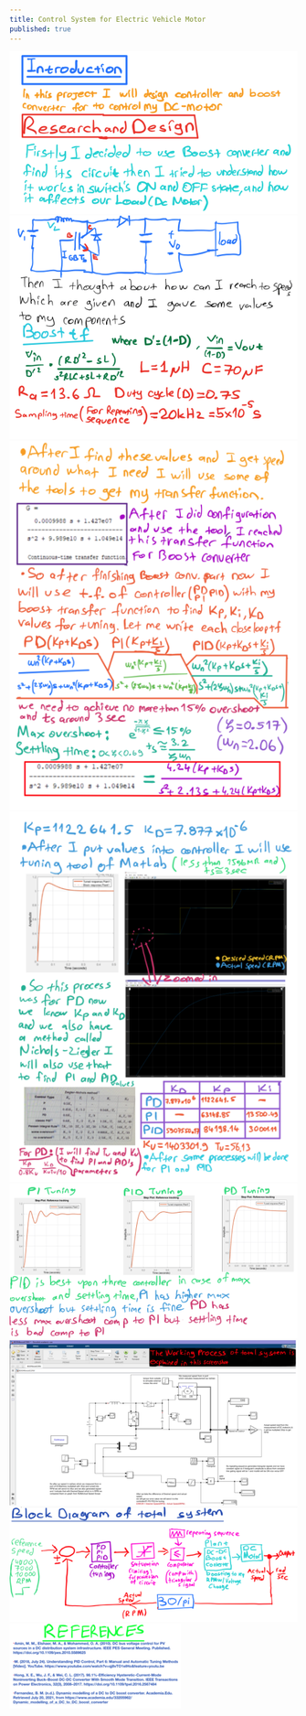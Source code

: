 ```yaml
---
title: Control System for Electric Vehicle Motor
published: true
---
```


<div class="image-container">
    <img src="/images/post-4/image_1.png" alt="Project" loading="lazy" />
</div>
<div class="image-container">
    <img src="/images/post-4/image_2.png" alt="Project" loading="lazy" />
</div>
<div class="image-container">
    <img src="/images/post-4/image_3.png" alt="Project" loading="lazy" />
</div>
<div class="image-container">
    <img src="/images/post-4/image_4.png" alt="Project" loading="lazy" />
</div>
<div class="image-container">
    <img src="/images/post-4/image_5.png" alt="Project" loading="lazy" />
</div>
<div class="image-container">
    <img src="/images/post-4/image_6.png" alt="Project" loading="lazy" />
</div>
<div class="image-container">
    <img src="/images/post-4/image_7.png" alt="Project" loading="lazy" />
</div>
<div class="image-container">
    <img src="/images/post-4/image_8.png" alt="Project" loading="lazy" />
</div>
